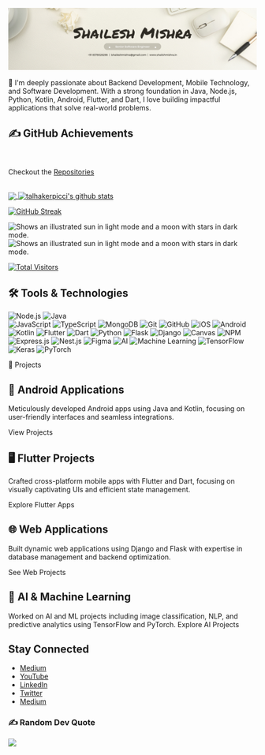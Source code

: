 [<img src='https://github.com/ishaileshmishra/ishaileshmishra/blob/master/icons/Shailesh%20Mishra.png'>](https://github.com/ishaileshmishra)



<!-- [<img src='https://github.com/ishaileshmishra/ishaileshmishra/blob/master/icons/shailesh-mishra_64468120.png' alt='Java' width='1200'>](https://github.com/ishaileshmishra) -->

🚀 I'm deeply passionate about Backend Development, Mobile Technology, and Software Development. With a strong foundation in Java, Node.js, Python, Kotlin, Android, Flutter, and Dart, I love building impactful applications that solve real-world problems.

## ✍️ GitHub Achievements 

<br>

Checkout the [Repositories](https://github.com/ishaileshmishra?tab=repositories&q=&type=&language=&sort=stargazers)

<br>

<a href="https://github.com/ishaileshmishra/ishaileshmishra">
  <img align="center" src="https://github-readme-stats.vercel.app/api/top-langs/?username=ishaileshmishra&hide=html,gdscript,roff,latte,qml,asp,swift,objective-c,kotlin,shell,java,css,scss,javascript,c,c%2B%2B,c%23,batchfile,cmake,ruby&theme=dark&hide_langs_below=1" />
</a>

<a href="https://github.com/ishaileshmishra/ishaileshmishra">
  <img align="center" src="https://github-readme-stats.vercel.app/api?username=ishaileshmishra&show_icons=true&theme=radical&line_height=27&title_color=fff&icon_color=79ff97&text_color=9f9f9f&bg_color=151515" alt="talhakerpicci's github stats" />
</a>

[![GitHub Streak](https://github-readme-streak-stats-weld-one.vercel.app?user=ishaileshmishra&theme=gruvbox_duo&hide_border=true)](https://ishaileshmishra.medium.com/)


<picture>
  <source media="(prefers-color-scheme: dark)" srcset="https://raw.githubusercontent.com/ishaileshmishra/github-stats/master/generated/overview.svg#gh-dark-mode-only">
  <source media="(prefers-color-scheme: light)" srcset="https://raw.githubusercontent.com/ishaileshmishra/github-stats/master/generated/overview.svg#gh-light-mode-only">
  <img alt="Shows an illustrated sun in light mode and a moon with stars in dark mode." src="https://user-images.githubusercontent.com/25423296/163456779-a8556205-d0a5-45e2-ac17-42d089e3c3f8.png">
</picture>

<picture>
  <source media="(prefers-color-scheme: dark)" srcset="https://raw.githubusercontent.com/ishaileshmishra/github-stats/master/generated/languages.svg#gh-dark-mode-only">
  <source media="(prefers-color-scheme: light)" srcset="https://raw.githubusercontent.com/ishaileshmishra/github-stats/master/generated/languages.svg#gh-light-mode-only">
  <img alt="Shows an illustrated sun in light mode and a moon with stars in dark mode." src="https://user-images.githubusercontent.com/25423296/163456779-a8556205-d0a5-45e2-ac17-42d089e3c3f8.png">
</picture>



[![Total Visitors](https://visitor-badge.laobi.icu/badge?page_id=ishaileshmishra)](https://github.com/ishaileshmishra)

## 🛠️ Tools & Technologies

![Node.js](https://img.shields.io/badge/node.js-339933?style=for-the-badge&logo=node-dot-js&logoColor=white) 
![Java](https://img.shields.io/badge/java-%23ED8B00.svg?style=for-the-badge&logo=java&logoColor=white)  
![JavaScript](https://img.shields.io/badge/javascript-%23323330.svg?style=for-the-badge&logo=javascript&logoColor=%23F7DF1E) 
![TypeScript](https://img.shields.io/badge/typescript-%23007ACC.svg?style=for-the-badge&logo=typescript&logoColor=white)
![MongoDB](https://img.shields.io/badge/MongoDB-%234ea94b.svg?style=for-the-badge&logo=mongodb&logoColor=white)
![Git](https://img.shields.io/badge/git-%23F05033.svg?style=for-the-badge&logo=git&logoColor=white) 
![GitHub](https://img.shields.io/badge/github-%23181717.svg?style=for-the-badge&logo=github&logoColor=white) 
![iOS](https://img.shields.io/badge/iOS-000000?style=for-the-badge&logo=ios&logoColor=white)
![Android](https://img.shields.io/badge/Android-3DDC84?style=for-the-badge&logo=android&logoColor=white)
![Kotlin](https://img.shields.io/badge/kotlin-%230095D5.svg?style=for-the-badge&logo=kotlin&logoColor=white) 
![Flutter](https://img.shields.io/badge/flutter-%2302569B.svg?style=for-the-badge&logo=flutter&logoColor=white)
![Dart](https://img.shields.io/badge/dart-%230175C2.svg?style=for-the-badge&logo=dart&logoColor=white) 
![Python](https://img.shields.io/badge/python-3670A0?style=for-the-badge&logo=python&logoColor=ffdd54) 
![Flask](https://img.shields.io/badge/flask-%23000.svg?style=for-the-badge&logo=flask&logoColor=white) 
![Django](https://img.shields.io/badge/django-%23092E20.svg?style=for-the-badge&logo=django&logoColor=white) 
![Canvas](https://img.shields.io/badge/Canvas-%2300C4CC.svg?style=for-the-badge&logo=canvas&logoColor=white) 
![NPM](https://img.shields.io/badge/NPM-%23000000.svg?style=for-the-badge&logo=npm&logoColor=white) 
![Express.js](https://img.shields.io/badge/express.js-%23404d59.svg?style=for-the-badge&logo=express&logoColor=%2361DAFB) 
![Nest.js](https://img.shields.io/badge/nestjs-%23E0234E.svg?style=for-the-badge&logo=nestjs&logoColor=white) 
![Figma](https://img.shields.io/badge/figma-%23F24E1E.svg?style=for-the-badge&logo=figma&logoColor=white)
![AI](https://img.shields.io/badge/AI-%2300B4D8.svg?style=for-the-badge&logo=artificial-intelligence&logoColor=white)
![Machine Learning](https://img.shields.io/badge/machine%20learning-%234285F4.svg?style=for-the-badge&logo=machine-learning&logoColor=white)
![TensorFlow](https://img.shields.io/badge/tensorflow-%23FF6F00.svg?style=for-the-badge&logo=tensorflow&logoColor=white) 
![Keras](https://img.shields.io/badge/keras-%23D00000.svg?style=for-the-badge&logo=keras&logoColor=white) 
![PyTorch](https://img.shields.io/badge/pytorch-%23EE4C2C.svg?style=for-the-badge&logo=pytorch&logoColor=white) 



🚀 Projects

## 📱 Android Applications
Meticulously developed Android apps using Java and Kotlin, focusing on user-friendly interfaces and seamless integrations.

View Projects
## 🖥️ Flutter Projects
Crafted cross-platform mobile apps with Flutter and Dart, focusing on visually captivating UIs and efficient state management.

Explore Flutter Apps
## 🌐 Web Applications
Built dynamic web applications using Django and Flask with expertise in database management and backend optimization.

See Web Projects
## 🤖 AI & Machine Learning
Worked on AI and ML projects including image classification, NLP, and predictive analytics using TensorFlow and PyTorch. Explore AI Projects



## Stay Connected

- [Medium](https://ishaileshmishra.medium.com)
- [YouTube](https://www.youtube.com/@ishaileshmishra)
- [LinkedIn](www.linkedin.com/in/ishaileshmishra)
- [Twitter](https://www.twitter.com/shaileshmisra)
- [Medium](https://medium.com/@ishaileshmishra)

### ✍️ Random Dev Quote
![](https://quotes-github-readme.vercel.app/api?type=horizontal&theme=light)
